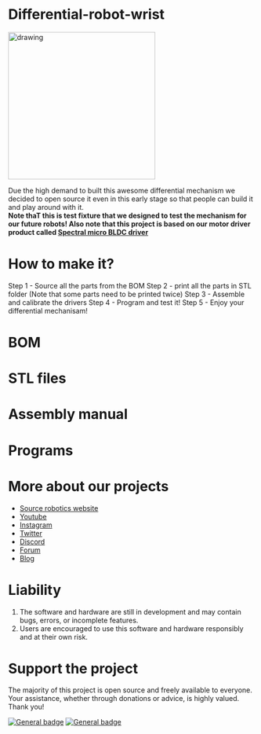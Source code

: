# Differential-robot-wrist

<img src="Images/dif_gif.gif" alt="drawing" width="300"/>


Due the high demand to built this awesome differential mechanism we decided to open source it even in this early stage so that people can build it and play around with it.<br />
**Note thaT this is test fixture that we designed to test the mechanism for our future robots! Also note that this project is based on our motor driver product called [Spectral micro BLDC driver](https://source-robotics.com/products/spectral-micro-bldc-controller)**

# How to make it?

Step 1 - Source all the parts from the BOM
Step 2 - print all the parts in STL folder (Note that some parts need to be printed twice)
Step 3 - Assemble and calibrate the drivers
Step 4 - Program and test it!
Step 5 - Enjoy your differential mechanisam!

# BOM

# STL files

# Assembly manual

# Programs




# More about our projects

- [Source robotics website](https://www.youtube.com/channel/UCp3sDRwVkbm7b2M-2qwf5aQ)
- [Youtube](https://www.youtube.com/channel/UCp3sDRwVkbm7b2M-2qwf5aQ)
- [Instagram](https://www.instagram.com/source_robotics/)
- [Twitter](https://twitter.com/SourceRobotics)
- [Discord](https://discord.com/invite/prjUvjmGpZ )
- [Forum](https://discourse.source-robotics.com/)
- [Blog](https://source-robotics.com/blogs/blog)



# Liability 
1. The software and hardware are still in development and may contain bugs, errors, or incomplete features.
2. Users are encouraged to use this software and hardware responsibly and at their own risk.

# Support the project

The majority of this project is open source and freely available to everyone. Your assistance, whether through donations or advice, is highly valued. Thank you!

 [![General badge](https://img.shields.io/badge/PayPal-00457C?style=for-the-badge&logo=paypal&logoColor=white)](https://paypal.me/PCrnjak?locale.x=en_US)
[![General badge](https://img.shields.io/badge/Patreon-F96854?style=for-the-badge&logo=patreon&logoColor=white)](https://www.patreon.com/PCrnjak)

